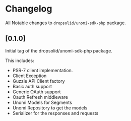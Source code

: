 # Changelog

All Notable changes to `dropsolid/unomi-sdk-php` package.

## [0.1.0]

Initial tag of the dropsolid/unomi-sdk-php package.

This includes:

* PSR-7 client implementation.
* Client Exception
* Guzzle API Client factory
* Basic auth support
* Generic OAuth support
* Oauth Refresh middleware
* Unomi Models for Segments
* Unomi Repository to get the models
* Serializer for the responses and requests

[Unreleased]: https://gitlab.com/dropsolid/unomi-sdk-php/compare/0.1.0...master
